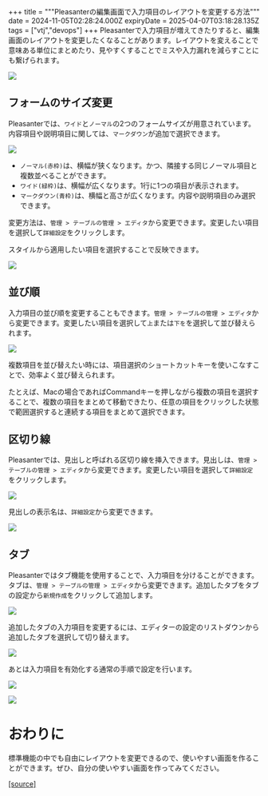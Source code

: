 +++
title = """Pleasanterの編集画面で入力項目のレイアウトを変更する方法"""
date = 2024-11-05T02:28:24.000Z
expiryDate = 2025-04-07T03:18:28.135Z
tags = ["vtj","devops"]
+++
Pleasanterで入力項目が増えてきたりすると、編集画面のレイアウトを変更したくなることがあります。レイアウトを変えることで意味ある単位にまとめたり、見やすくすることでミスや入力漏れを減らすことにも繋げられます。

![](https://cdn-ak.f.st-hatena.com/images/fotolife/v/virtualtech/20241105/20241105112855.png)

フォームのサイズ変更
----------

Pleasanterでは、`ワイド`と`ノーマル`の2つのフォームサイズが用意されています。内容項目や説明項目に関しては、`マークダウン`が追加で選択できます。

![](https://cdn-ak.f.st-hatena.com/images/fotolife/v/virtualtech/20241105/20241105112824.png)

*   `ノーマル(赤枠)`は、横幅が狭くなります。かつ、隣接する同じノーマル項目と複数並べることができます。
*   `ワイド(緑枠)`は、横幅が広くなります。1行に1つの項目が表示されます。
*   `マークダウン(青枠)`は、横幅と高さが広くなります。内容や説明項目のみ選択できます。

変更方法は、`管理 > テーブルの管理 > エディタ`から変更できます。変更したい項目を選択して`詳細設定`をクリックします。

スタイルから適用したい項目を選択することで反映できます。

![](https://cdn-ak.f.st-hatena.com/images/fotolife/v/virtualtech/20241105/20241105112828.png)

並び順
---

入力項目の並び順を変更することもできます。`管理 > テーブルの管理 > エディタ`から変更できます。変更したい項目を選択して`上`または`下を`を選択して並び替えられます。

![](https://cdn-ak.f.st-hatena.com/images/fotolife/v/virtualtech/20241105/20241105112831.png)

複数項目を並び替えたい時には、項目選択のショートカットキーを使いこなすことで、効率よく並び替えられます。

たとえば、Macの場合であればCommandキーを押しながら複数の項目を選択することで、複数の項目をまとめて移動できたり、任意の項目をクリックした状態で範囲選択すると連続する項目をまとめて選択できます。

区切り線
----

Pleasanterでは、見出しと呼ばれる区切り線を挿入できます。見出しは、`管理 > テーブルの管理 > エディタ`から変更できます。変更したい項目を選択して`詳細設定`をクリックします。

![](https://cdn-ak.f.st-hatena.com/images/fotolife/v/virtualtech/20241105/20241105112835.png)

見出しの表示名は、`詳細設定`から変更できます。

![](https://cdn-ak.f.st-hatena.com/images/fotolife/v/virtualtech/20241105/20241105112838.png)

タブ
--

Pleasanterではタブ機能を使用することで、入力項目を分けることができます。タブは、`管理 > テーブルの管理 > エディタ`から変更できます。追加したタブをタブの設定から`新規作成`をクリックして追加します。

![](https://cdn-ak.f.st-hatena.com/images/fotolife/v/virtualtech/20241105/20241105112841.png)

追加したタブの入力項目を変更するには、エディターの設定のリストダウンから追加したタブを選択して切り替えます。

![](https://cdn-ak.f.st-hatena.com/images/fotolife/v/virtualtech/20241105/20241105112851.png)

あとは入力項目を有効化する通常の手順で設定を行います。

![](https://cdn-ak.f.st-hatena.com/images/fotolife/v/virtualtech/20241105/20241105112848.png)

![](https://cdn-ak.f.st-hatena.com/images/fotolife/v/virtualtech/20241105/20241105112845.png)

おわりに
====

標準機能の中でも自由にレイアウトを変更できるので、使いやすい画面を作ることができます。ぜひ、自分の使いやすい画面を作ってみてください。

[[source]](https://devops-blog.virtualtech.jp/entry/20241105/1730773704)
